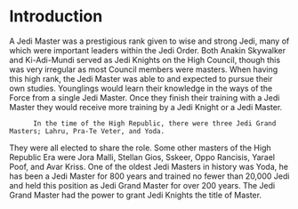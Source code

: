 # Introduction

A Jedi Master was a prestigious rank given to wise and strong Jedi, many of which were important leaders within the Jedi Order.
Both Anakin Skywalker and Ki-Adi-Mundi served as Jedi Knights on the High Council, though this was very irregular as most Council members were masters.
When having this high rank, the Jedi Master was able to and expected to pursue their own studies.
Younglings would learn their knowledge in the ways of the Force from a single Jedi Master.
Once they finish their training with a Jedi Master they would receive more training by a Jedi Knight or a Jedi Master.

```
      In the time of the High Republic, there were three Jedi Grand Masters; Lahru, Pra-Te Veter, and Yoda.
```

They were all elected to share the role.
Some other masters of the High Republic Era were Jora Malli, Stellan Gios, Sskeer, Oppo Rancisis, Yarael Poof, and Avar Kriss.
One of the oldest Jedi Masters in history was Yoda, he has been a Jedi Master for 800 years and trained no fewer than 20,000 Jedi and held this position as Jedi Grand Master for over 200 years.
The Jedi Grand Master had the power to grant Jedi Knights the title of Master.
